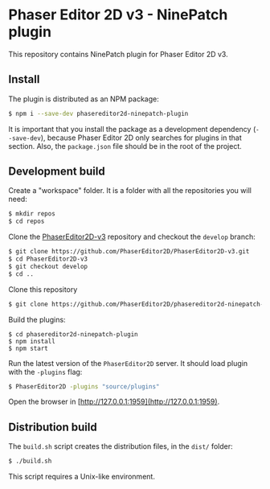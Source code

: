 # Phaser Editor 2D v3 - NinePatch plugin

This repository contains NinePatch plugin for Phaser Editor 2D v3.

## Install

The plugin is distributed as an NPM package:

```bash
$ npm i --save-dev phasereditor2d-ninepatch-plugin
```

It is important that you install the package as a development dependency (`--save-dev`), because Phaser Editor 2D only searches for plugins in that section. Also, the `package.json` file should be in the root of the project.

## Development build

Create a "workspace" folder. It is a folder with all the repositories you will need:

```bash
$ mkdir repos
$ cd repos
```

Clone the [PhaserEditor2D-v3](https://github.com/PhaserEditor2D/PhaserEditor2D-v3/) repository and checkout the `develop` branch:

```bash
$ git clone https://github.com/PhaserEditor2D/PhaserEditor2D-v3.git
$ cd PhaserEditor2D-v3
$ git checkout develop
$ cd ..
```

Clone this repository

```bash
$ git clone https://github.com/PhaserEditor2D/phasereditor2d-ninepatch-plugin.git
```
Build the plugins:

```
$ cd phasereditor2d-ninepatch-plugin
$ npm install
$ npm start
```

Run the latest version of the `PhaserEditor2D` server. It should load plugin with the `-plugins` flag:

```bash
$ PhaserEditor2D -plugins "source/plugins"
```

Open the browser in [http://127.0.0.1:1959](http://127.0.0.1:1959).

## Distribution build

The `build.sh` script creates the distribution files, in the `dist/` folder:

```bash
$ ./build.sh
```
This script requires a Unix-like environment.
